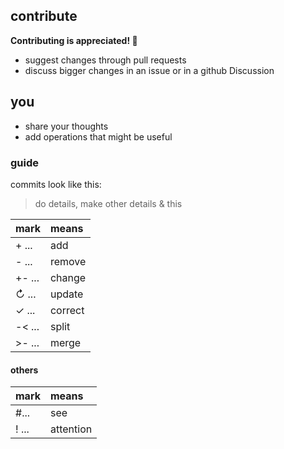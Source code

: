 ## contribute

**Contributing is appreciated! 💙**

- suggest changes through pull requests
- discuss bigger changes in an issue or in a github Discussion 

## you

- share your thoughts
- add operations that might be useful

### guide

commits look like this:
> do details, make other details & this

| mark     | means   |
| :------- | :------ |
| + ...    | add     |
| - ...    | remove  |
| +- ...   | change  |
| ↻ ...    | update  |
| ✓ ...    | correct |
| -< ...   | split   |
| >- ...   | merge   |

#### others
| mark        | means         |
| :---------- | :------------ |
| #...        | see           |
| ! ...       | attention     |

